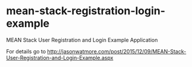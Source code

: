 # mean-stack-registration-login-example
MEAN Stack User Registration and Login Example Application

For details go to http://jasonwatmore.com/post/2015/12/09/MEAN-Stack-User-Registration-and-Login-Example.aspx

